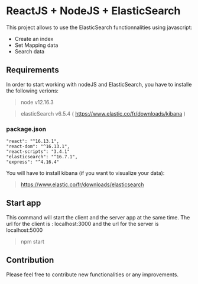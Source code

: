 # ReactJS + NodeJS + ElasticSearch

This project allows to use the ElasticSearch functionnalities using javascript:
  - Create an index
  - Set Mapping data
  - Search data


## Requirements

In order to start working with nodeJS and ElasticSearch, you have to installe the following verions:
> node v12.16.3

> elasticSearch v6.5.4 ( https://www.elastic.co/fr/downloads/kibana )

### package.json 
    "react": "^16.13.1",
    "react-dom": "^16.13.1",
    "react-scripts": "3.4.1"
    "elasticsearch": "^16.7.1",
    "express": "^4.16.4"
    
You will have to install kibana (if you want to visualize your data):

> https://www.elastic.co/fr/downloads/elasticsearch

## Start app
This command will start the client and the server app at the same time. The url for the client is : localhost:3000 and the url for the server is localhost:5000
> npm start

## Contribution
Please feel free to contribute new functionalities or any improvements.
